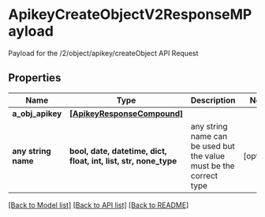 # ApikeyCreateObjectV2ResponseMPayload

Payload for the /2/object/apikey/createObject API Request

## Properties
Name | Type | Description | Notes
------------ | ------------- | ------------- | -------------
**a_obj_apikey** | [**[ApikeyResponseCompound]**](ApikeyResponseCompound.md) |  | 
**any string name** | **bool, date, datetime, dict, float, int, list, str, none_type** | any string name can be used but the value must be the correct type | [optional]

[[Back to Model list]](../README.md#documentation-for-models) [[Back to API list]](../README.md#documentation-for-api-endpoints) [[Back to README]](../README.md)


